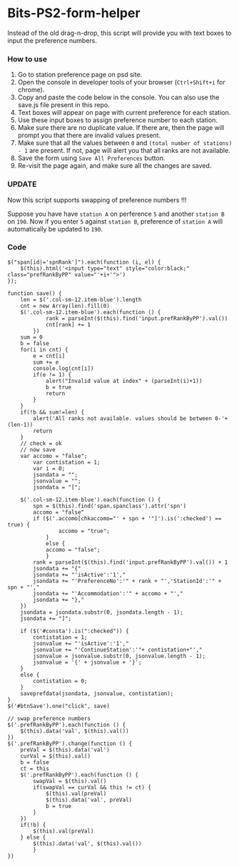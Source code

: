 # Bits-PS2-form-helper

Instead of the old drag-n-drop, this script will provide you with text boxes to input the preference numbers.


### How to use
  1. Go to station preference page on psd site.
  1. Open the console in developer tools of your browser (`Ctrl+Shift+i` for chrome).
  1. Copy and paste the code below in the console. You can also use the save.js file present in this repo.
  1. Text boxes will appear on page with current preference for each station.
  1. Use these input boxes to assign preference number to each station.
  1. Make sure there are no duplicate value. If there are, then the page will prompt you that there are 
  	invalid values present.
  1. Make sure that all the values between `0` and `(total number of stations) - 1` are present. If not, page 
  	will alert you that all ranks are not available.
  1. Save the form using `Save All Preferences` button.
  1. Re-visit the page again, and make sure all the changes are saved.


### UPDATE
Now this script supports swapping of preference numbers !!!

Suppose you have have `station A` on perference `5` and another `station B` on `190`. Now if you enter
`5` against `station B`, preference of `station A` will automatically be updated to `190`.


### Code
```
$("span[id|='spnRank']").each(function (i, el) {
	$(this).html('<input type="text" style="color:black;" class="prefRankByPP" value="'+i+'">')
});

function save() {
	len = $('.col-sm-12.item-blue').length
	cnt = new Array(len).fill(0)
	$('.col-sm-12.item-blue').each(function () {
			rank = parseInt($(this).find('input.prefRankByPP').val())
			cnt[rank] += 1
		})
	sum = 0
	b = false
	for(i in cnt) {
		e = cnt[i]
		sum += e
		console.log(cnt[i])
		if(e != 1) {
			alert("Invalid value at index" + (parseInt(i)+1))
			b = true
			return
	    }
	}
	if(!b && sum!=len) {
		alert('All ranks not available. values should be between 0-'+(len-1))
		return
	}
	// check = ok
	// now save
	var accomo = "false";
		var contistation = 1;
		var i = 0;
		jsondata = "";
		jsonvalue = "";
		jsondata = "[";

	$('.col-sm-12.item-blue').each(function () {
		spn = $(this).find('span.spanclass').attr('spn')
		accomo = "false"
		if ($('.accomo[chkaccomo="' + spn + '"]').is(':checked') == true) {
	    		accomo = "true";
	    	}
	    	else {
			accomo = "false";
	    	}
		rank = parseInt($(this).find('input.prefRankByPP').val()) + 1
		jsondata += "{"
		jsondata += "'isActive':'1',"
		jsondata += "'PreferenceNo':'" + rank + "','StationId':'" + spn + "',"
		jsondata += "'Accommodation':'" + accomo + "',"
		jsondata += "},"
	})
	jsondata = jsondata.substr(0, jsondata.length - 1);
	jsondata += "]";

	if ($('#consta').is(":checked")) {
	    contistation = 1;
	    jsonvalue += "'isActive':'1',"
	    jsonvalue += "'ContinueStation':'"+ contistation+"',"
	    jsonvalue = jsonvalue.substr(0, jsonvalue.length - 1);
	    jsonvalue = '{' + jsonvalue + '}';
	}
	else {
	    contistation = 0;
	}
	saveprefdata(jsondata, jsonvalue, contistation);
}
$('#btnSave').one("click", save)

// swap preference numbers
$('.prefRankByPP').each(function () {
	$(this).data('val', $(this).val())
})
$('.prefRankByPP').change(function () {
	preVal = $(this).data('val')
	curVal = $(this).val()
	b = false
	ct = this
	$('.prefRankByPP').each(function () {
		swapVal = $(this).val()
		if(swapVal == curVal && this != ct) {
			$(this).val(preVal)
			$(this).data('val', preVal)
			b = true
		}
	})
	if(!b) {
		$(this).val(preVal)
	} else {
		$(this).data('val', $(this).val())
    	}
})

```
